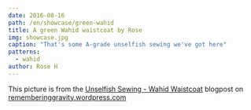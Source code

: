 ```yaml
---
date: 2016-08-16
path: /en/showcase/green-wahid
title: A green Wahid waistcoat by Rose
img: showcase.jpg
caption: "That's some A-grade unselfish sewing we've got here"
patterns:
  - wahid
author: Rose H
---
```


This picture is from the [Unselfish Sewing - Wahid Waistcoat](https://rememberinggravity.wordpress.com/2016/08/17/unselfish-sewing-wahid-waistcoat/) blogpost on [rememberinggravity.wordpress.com](https://rememberinggravity.wordpress.com/)